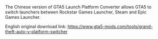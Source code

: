 The Chinese version of GTA5 Launch Platform Converter allows GTA5 to switch launchers between Rockstar Games Launcher, Steam and Epic Games Launcher.

English original download link: https://www.gta5-mods.com/tools/grand-theft-auto-v-platform-switcher
